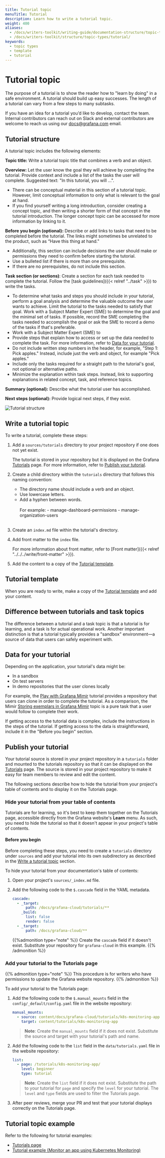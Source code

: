 ```yaml
---
title: Tutorial topic
menuTitle: Tutorial
description: Learn how to write a tutorial topic.
weight: 400
aliases:
  - /docs/writers-toolkit/writing-guide/documentation-structure/topic-types/tutorial
  - /docs/writers-toolkit/structure/topic-types/tutorial/
keywords:
  - topic types
  - template
  - tutorial
---
```


# Tutorial topic

The purpose of a tutorial is to show the reader how to "learn by doing" in a safe environment.
A tutorial should build up easy successes.
The length of a tutorial can vary from a few steps to many subtasks.

If you have an idea for a tutorial you’d like to develop, contact the team. Internal contributors can reach out on Slack and external contributors are welcome to reach us using our [docs@grafana.com](mailto:docs@grafana.com) email.

## Tutorial structure

A tutorial topic includes the following elements:

**Topic title:** Write a tutorial topic title that combines a verb and an object.

**Overview:** Let the user know the goal they will achieve by completing the tutorial. Provide context and include a list of the tasks the user will complete. Suggested text: "In this tutorial, you will …".

- There can be conceptual material in this section of a tutorial topic. However, limit conceptual information to only what is relevant to the goal at hand.
- If you find yourself writing a long introduction, consider creating a concept topic, and then writing a shorter form of that concept in the tutorial introduction. The longer concept topic can be accessed for more information by linking to it.

**Before you begin (optional):** Describe or add links to tasks that need to be completed before the tutorial. The links might sometimes be unrelated to the product, such as “Have this thing at hand."

- Additionally, this section can include decisions the user should make or permissions they need to confirm before starting the tutorial.
- Use a bulleted list if there is more than one prerequisite.
- If there are no prerequisites, do not include this section.

**Task section (or sections)**: Create a section for each task needed to complete the tutorial. Follow the [task guidelines]({{< relref "../task" >}}) to write the tasks.

- To determine what tasks and steps you should include in your tutorial, perform a goal analysis and determine the valuable outcome the user wants to achieve. Limit the tutorial to the tasks needed to satisfy that goal. Work with a Subject Matter Expert (SME) to determine the goal and the minimal set of tasks. If possible, record the SME completing the tasks needed to accomplish the goal or ask the SME to record a demo of the tasks if that's preferable.
- Work with a Subject Matter Expert (SME) to
- Provide steps that explain how to access or set up the data needed to complete the task.
  For more information, refer to [Data for your tutorial](#data-for-your-tutorial).
- Do not include written step numbers in the header, for example, "Step 1: Pick apples." Instead, include just the verb and object, for example "Pick apples."
- Include only the tasks required for a straight path to the tutorial's goal, not optional or alternative paths.
- Minimize the explanation within task steps. Instead, link to supporting explanations in related concept, task, and reference topics.

**Summary (optional):** Describe what the tutorial user has accomplished.

**Next steps (optional):** Provide logical next steps, if they exist.

![Tutorial structure](tutorial.png)

## Write a tutorial topic

To write a tutorial, complete these steps:

1. Add a `sources/tutorials` directory to your project repository if one does not yet exist.

   The tutorial is stored in your repository but it is displayed on the Grafana [Tutorials](/tutorials/) page.
   For more information, refer to [Publish your tutorial](#publish-your-tutorial).

1. Create a child directory within the `tutorials` directory that follows this naming convention:

   - The directory name should include a verb and an object.
   - Use lowercase letters.
   - Add a hyphen between words.
     <br>
     <br>
     For example: - manage-dashboard-permissions - manage-organization-users
     <br>
     <br>

1. Create an `index.md` file within the tutorial's directory.
1. Add front matter to the `index` file.

   For more information about front matter, refer to [Front matter]({{< relref "../../../write/front-matter" >}}).

1. Add the content to a copy of the [Tutorial template](https://github.com/grafana/writers-toolkit/blob/main/docs/static/templates/tutorial-template.md).

## Tutorial template

When you are ready to write, make a copy of the [Tutorial template](https://github.com/grafana/writers-toolkit/blob/main/docs/static/templates/tutorial-template.md) and add your content.

## Difference between tutorials and task topics

The difference between a tutorial and a task topic is that a tutorial is for learning, and a task is for actual operational work. Another important distinction is that a tutorial typically provides a "sandbox" environment&mdash;a source of data that users can safely experiment with.

## Data for your tutorial

Depending on the application, your tutorial's data might be:

- In a sandbox
- On test servers
- In demo repositories that the user clones locally

For example, the [Play with Grafana Mimir](/tutorials/play-with-grafana-mimir/) tutorial provides a repository that users can clone in order to complete the tutorial. As a comparison, the Mimir [Storing exemplars in Grafana Mimir](/docs/mimir/latest/operators-guide/use-exemplars/storing-exemplars/) topic is a pure task that a user would follow to complete their work.

If getting access to the tutorial data is complex, include the instructions in the steps of the tutorial. If getting access to the data is straightforward, include it in the "Before you begin" section.

## Publish your tutorial

Your tutorial source is stored in your project repository in a `tutorials` folder and mounted to the tutorials repository so that it can be displayed on the [Tutorials](/tutorials) page. The source is stored in your project repository to make it easy for team members to review and edit the content.

The following sections describe how to hide the tutorial from your project's table of contents and to display it on the Tutorials page.

### Hide your tutorial from your table of contents

Tutorials are for learning, so it's best to keep them together on the Tutorials page, accessible directly from the Grafana website's **Learn** menu. As such, you need to hide the tutorial so that it doesn't appear in your project's table of contents.

#### Before you begin

Before completing these steps, you need to create a `tutorials` directory under `sources` and add your tutorial into its own subdirectory as described in the [Write a tutorial topic](#write-a-tutorial-topic) section.

To hide your tutorial from your documentation's table of contents:

1. Open your project's `sources/_index.md` file.

1. Add the following code to the `$.cascade` field in the YAML metadata.

   ```yaml
   cascade:
     - _target:
         path: /docs/grafana-cloud/tutorials/**
       _build:
         list: false
         render: false
     - _target:
         path: /docs/grafana-cloud/**
   ```

   {{%admonition type="note" %}}
   Create the `cascade` field if it doesn't exist.
   Substitute your repository for `grafana-cloud` in this example.
   {{% /admonition %}}

### Add your tutorial to the Tutorials page

{{% admonition type="note" %}}
This procedure is for writers who have permissions to update the Grafana website repository.
{{% /admonition %}}

To add your tutorial to the Tutorials page:

1. Add the following code to the `$.manual_mounts` field in the `config/_default/config.yaml` file in the website repository:

   ```yaml
   manual_mounts:
     - source: content/docs/grafana-cloud/tutorials/k8s-monitoring-app
       target: content/tutorials/k8s-monitoring-app
   ```

   > **Note**: Create the `manual_mounts` field if it does not exist. Substitute the source and target with your tutorial's path and name.

1. Add the following code to the `list` field in the `data/tutorials.yaml` file in the website repository:

   ```yaml
   list:
     - page: /tutorials/k8s-monitoring-app/
       level: beginner
       type: tutorial
   ```

   > **Note**: Create the `list` field if it does not exist. Substitute the path to your tutorial for `page` and specify the `level` for your tutorial. The `level` and `type` fields are used to filter the Tutorials page.

1. After peer reviews, merge your PR and test that your tutorial displays correctly on the Tutorials page.

## Tutorial topic example

Refer to the following for tutorial examples:

- [Tutorials page](/tutorials)
- [Tutorial example (Monitor an app using Kubernetes Monitoring)](/tutorials/k8s-monitoring-app/)
